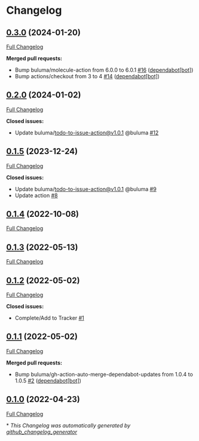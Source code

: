 # Changelog

## [0.3.0](https://github.com/buluma/ansible-role-podman/tree/0.3.0) (2024-01-20)

[Full Changelog](https://github.com/buluma/ansible-role-podman/compare/0.2.0...0.3.0)

**Merged pull requests:**

- Bump buluma/molecule-action from 6.0.0 to 6.0.1 [\#16](https://github.com/buluma/ansible-role-podman/pull/16) ([dependabot[bot]](https://github.com/apps/dependabot))
- Bump actions/checkout from 3 to 4 [\#14](https://github.com/buluma/ansible-role-podman/pull/14) ([dependabot[bot]](https://github.com/apps/dependabot))

## [0.2.0](https://github.com/buluma/ansible-role-podman/tree/0.2.0) (2024-01-02)

[Full Changelog](https://github.com/buluma/ansible-role-podman/compare/0.1.5...0.2.0)

**Closed issues:**

- Update buluma/todo-to-issue-action@v1.0.1 @buluma [\#12](https://github.com/buluma/ansible-role-podman/issues/12)

## [0.1.5](https://github.com/buluma/ansible-role-podman/tree/0.1.5) (2023-12-24)

[Full Changelog](https://github.com/buluma/ansible-role-podman/compare/0.1.4...0.1.5)

**Closed issues:**

- Update buluma/todo-to-issue-action@v1.0.1 @buluma [\#9](https://github.com/buluma/ansible-role-podman/issues/9)
- Update action [\#8](https://github.com/buluma/ansible-role-podman/issues/8)

## [0.1.4](https://github.com/buluma/ansible-role-podman/tree/0.1.4) (2022-10-08)

[Full Changelog](https://github.com/buluma/ansible-role-podman/compare/0.1.3...0.1.4)

## [0.1.3](https://github.com/buluma/ansible-role-podman/tree/0.1.3) (2022-05-13)

[Full Changelog](https://github.com/buluma/ansible-role-podman/compare/0.1.2...0.1.3)

## [0.1.2](https://github.com/buluma/ansible-role-podman/tree/0.1.2) (2022-05-02)

[Full Changelog](https://github.com/buluma/ansible-role-podman/compare/0.1.1...0.1.2)

**Closed issues:**

- Complete/Add to Tracker [\#1](https://github.com/buluma/ansible-role-podman/issues/1)

## [0.1.1](https://github.com/buluma/ansible-role-podman/tree/0.1.1) (2022-05-02)

[Full Changelog](https://github.com/buluma/ansible-role-podman/compare/0.1.0...0.1.1)

**Merged pull requests:**

- Bump buluma/gh-action-auto-merge-dependabot-updates from 1.0.4 to 1.0.5 [\#2](https://github.com/buluma/ansible-role-podman/pull/2) ([dependabot[bot]](https://github.com/apps/dependabot))

## [0.1.0](https://github.com/buluma/ansible-role-podman/tree/0.1.0) (2022-04-23)

[Full Changelog](https://github.com/buluma/ansible-role-podman/compare/fe97fc349c60be57aa8c748667f944c46f14ec4f...0.1.0)



\* *This Changelog was automatically generated by [github_changelog_generator](https://github.com/github-changelog-generator/github-changelog-generator)*
